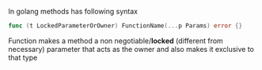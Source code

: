 In golang methods has following syntax
```go
func (t LockedParameterOrOwner) FunctionName(...p Params) error {}
```

Function makes a method a non negotiable/**locked** (different from necessary) parameter that acts as the owner and also makes it exclusive to that type  